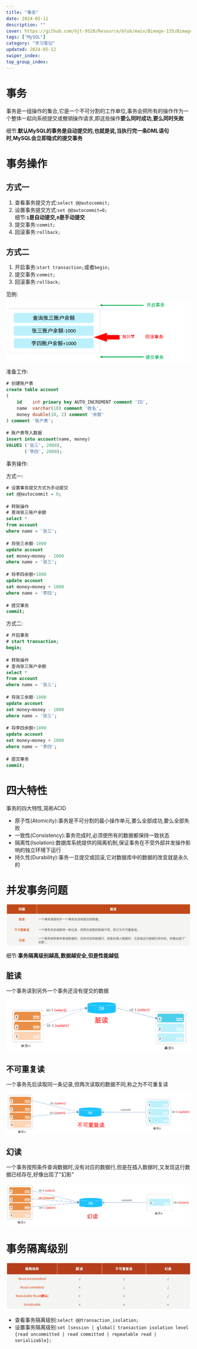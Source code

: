 ```yaml
---
title: "事务"
date: 2024-05-11
description: ""
cover: https://github.com/Gjt-9520/Resource/blob/main/Bimage-135/Bimage13.jpg?raw=true
tags: ["MySQL"]
category: "学习笔记"
updated: 2024-05-12
swiper_index: 
top_group_index: 
---
```


# 事务

事务是一组操作的集合,它是一个不可分割的工作单位,事务会把所有的操作作为一个整体一起向系统提交或撤销操作请求,即这些操作**要么同时成功,要么同时失败**

细节:**默认MySQL的事务是自动提交的,也就是说,当执行完一条DML语句时,MySQL会立即隐式的提交事务**

# 事务操作

## 方式一

1. 查看事务提交方式:`select @@autocommit;`  
2. 设置事务提交方式:`set @@autocommit=0;`                 
细节:**`1`是自动提交,`0`是手动提交**
3. 提交事务:`commit;`
4. 回滚事务:`rollback;`

## 方式二

1. 开启事务:`start transaction;`或者`begin;` 
2. 提交事务:`commit;`
3. 回滚事务:`rollback;`

范例:

![事务操作范例](../images/事务操作范例.png)

准备工作:

```sql
# 创建账户表
create table account
(
    id    int primary key AUTO_INCREMENT comment 'ID',
    name  varchar(10) comment '姓名',
    money double(10, 2) comment '余额'
) comment '账户表';

# 账户表导入数据
insert into account(name, money)
VALUES ('张三', 2000),
       ('李四', 2000);
```

事务操作:

方式一:

```sql
# 设置事务提交方式为手动提交
set @@autocommit = 0;

# 转账操作
# 查询张三账户余额
select *
from account
where name = '张三';

# 将张三余额-1000
update account
set money=money - 1000
where name = '张三';

# 将李四余额+1000
update account
set money=money + 1000
where name = '李四';

# 提交事务
commit;
```

方式二:

```sql
# 开启事务
# start transaction;
begin;

# 转账操作
# 查询张三账户余额
select *
from account
where name = '张三';

# 将张三余额-1000
update account
set money=money - 1000
where name = '张三';

# 将李四余额+1000
update account
set money=money + 1000
where name = '李四';

# 提交事务
commit;
```

# 四大特性

事务的四大特性,简称ACID

- 原子性(Atomicity):事务是不可分割的最小操作单元,要么全部成功,要么全部失败
- 一致性(Consistency):事务完成时,必须使所有的数据都保持一致状态
- 隔离性(Isolation):数据库系统提供的隔离机制,保证事务在不受外部并发操作影响的独立环境下运行
- 持久性(Durability):事务一旦提交或回滚,它对数据库中的数据的改变就是永久的

# 并发事务问题

![并发事务问题](../images/并发事务问题.png)

细节:**事务隔离级别越高,数据越安全,但是性能越低**

## 脏读

一个事务读到另外一个事务还没有提交的数据

![脏读](../images/脏读.png)

## 不可重复读

一个事务先后读取同一条记录,但两次读取的数据不同,称之为不可重复读

![不可重复读](../images/不可重复读.png)

## 幻读

一个事务按照条件查询数据时,没有对应的数据行,但是在插入数据时,又发现这行数据已经存在,好像出现了"幻影"

![幻读](../images/幻读.png)

# 事务隔离级别

![事务隔离级别](../images/事务隔离级别.png)

- 查看事务隔离级别:`select @@transaction_isolation;`
- 设置事务隔离级别:`set [session | global] transaction isolation level {read uncommitted | read committed | repeatable read | serializable};`